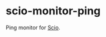 scio-monitor-ping
=================

Ping monitor for [Scio](https://github.com/MomsFriendlyDevCo/Scio).
